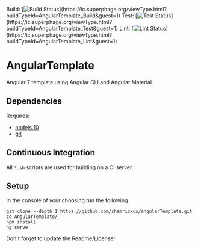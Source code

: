 Build: [![Build Status](https://ic.superphage.org/app/rest/builds/buildType:\(id:AngularTemplate_Build\)/statusIcon)](https://ic.superphage.org/viewType.html?buildTypeId=AngularTemplate_Build&guest=1)
Test: [![Test Status](https://ic.superphage.org/app/rest/builds/buildType:\(id:AngularTemplate_Test\)/statusIcon)](https://ic.superphage.org/viewType.html?buildTypeId=AngularTemplate_Test&guest=1)
Lint: [![Lint Status](https://ic.superphage.org/app/rest/builds/buildType:\(id:AngularTemplate_Lint\)/statusIcon)](https://ic.superphage.org/viewType.html?buildTypeId=AngularTemplate_Lint&guest=1)


# AngularTemplate
Angular 7 template using Angular CLI and Angular Material

## Dependencies
Requires:
* [nodejs 10](https://nodejs.org/en/)
* [git](https://git-scm.com/downloads)

## Continuous Integration
All `*.sh` scripts are used for building on a CI server.

## Setup
In the console of your choosing run the following
```
git clone --depth 1 https://github.com/shamrickus/angularTemplate.git
cd AngularTemplate/
npm install
ng serve
```

Don't forget to update the Readme/License!

